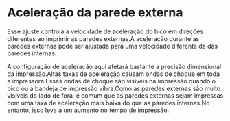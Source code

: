 Aceleração da parede externa
====
Esse ajuste controla a velocidade de aceleração do bico em direções diferentes ao imprimir as paredes externas.A aceleração durante as paredes externas pode ser ajustada para uma velocidade diferente da das paredes internas.

A configuração de aceleração aqui afetará bastante a precisão dimensional da impressão.Altas taxas de aceleração causam ondas de choque em toda a impressora.Essas ondas de choque são visíveis na impressão quando o bico ou a bandeja de impressão vibra.Como as paredes externas são muito visíveis do lado de fora, é comum que as paredes externas sejam impressas com uma taxa de aceleração mais baixa do que as paredes internas.No entanto, isso leva a um aumento no tempo de impressão.